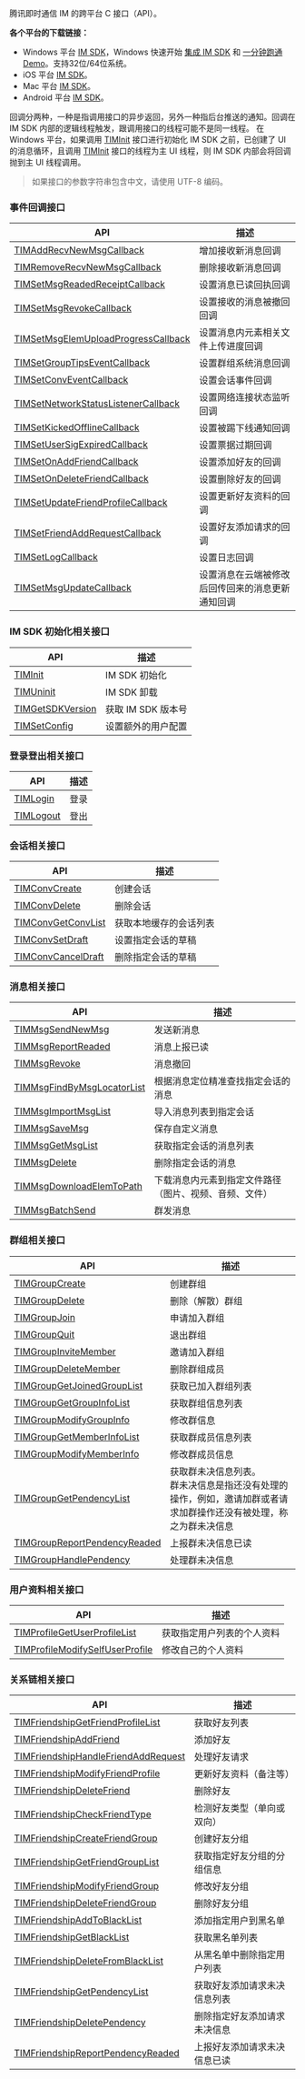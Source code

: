 腾讯即时通信 IM 的跨平台 C 接口（API）。

**各个平台的下载链接：**
- Windows 平台 [IM SDK](https://github.com/tencentyun/TIMSDK/tree/master/cross-platform/Windows)，Windows 快速开始 [集成 IM SDK](https://intl.cloud.tencent.com/document/product/1047/34310) 和 [一分钟跑通 Demo](https://intl.cloud.tencent.com/document/product/1047/34553)。支持32位/64位系统。
- iOS 平台 [IM SDK](https://github.com/tencentyun/TIMSDK/tree/master/cross-platform/iOS)。
- Mac 平台 [IM SDK](https://github.com/tencentyun/TIMSDK/tree/master/cross-platform/Mac)。
- Android 平台 [IM SDK](https://github.com/tencentyun/TIMSDK/tree/master/cross-platform/Android)。

回调分两种，一种是指调用接口的异步返回，另外一种指后台推送的通知。回调在 IM SDK 内部的逻辑线程触发，跟调用接口的线程可能不是同一线程。
在 Windows 平台，如果调用 [TIMInit](https://intl.cloud.tencent.com/document/product/1047/34388#timinit) 接口进行初始化 IM SDK 之前，已创建了 UI 的消息循环，且调用 [TIMInit](https://intl.cloud.tencent.com/document/product/1047/34388#timinit) 接口的线程为主 UI 线程，则 IM SDK 内部会将回调抛到主 UI 线程调用。

>如果接口的参数字符串包含中文，请使用 UTF-8 编码。



### 事件回调接口

| API | 描述 |
|-----|-----|
| [TIMAddRecvNewMsgCallback](https://intl.cloud.tencent.com/document/product/1047/34389#timaddrecvnewmsgcallback) | 增加接收新消息回调 |
| [TIMRemoveRecvNewMsgCallback](https://intl.cloud.tencent.com/document/product/1047/34389#timremoverecvnewmsgcallback) | 删除接收新消息回调 |
| [TIMSetMsgReadedReceiptCallback](https://intl.cloud.tencent.com/document/product/1047/34389#timsetmsgreadedreceiptcallback) | 设置消息已读回执回调 |
| [TIMSetMsgRevokeCallback](https://intl.cloud.tencent.com/document/product/1047/34389#timsetmsgrevokecallback) | 设置接收的消息被撤回回调 |
| [TIMSetMsgElemUploadProgressCallback](https://intl.cloud.tencent.com/document/product/1047/34389#timsetmsgelemuploadprogresscallback) | 设置消息内元素相关文件上传进度回调 |
| [TIMSetGroupTipsEventCallback](https://intl.cloud.tencent.com/document/product/1047/34389#timsetgrouptipseventcallback) | 设置群组系统消息回调 |
| [TIMSetConvEventCallback](https://intl.cloud.tencent.com/document/product/1047/34389#timsetconveventcallback) | 设置会话事件回调 |
| [TIMSetNetworkStatusListenerCallback](https://intl.cloud.tencent.com/document/product/1047/34389#timsetnetworkstatuslistenercallback) | 设置网络连接状态监听回调 |
| [TIMSetKickedOfflineCallback](https://intl.cloud.tencent.com/document/product/1047/34389#timsetkickedofflinecallback) | 设置被踢下线通知回调 |
| [TIMSetUserSigExpiredCallback](https://intl.cloud.tencent.com/document/product/1047/34389#timsetusersigexpiredcallback) | 设置票据过期回调 |
| [TIMSetOnAddFriendCallback](https://intl.cloud.tencent.com/document/product/1047/34389#timsetonaddfriendcallback) | 设置添加好友的回调 |
| [TIMSetOnDeleteFriendCallback](https://intl.cloud.tencent.com/document/product/1047/34389#timsetondeletefriendcallback) | 设置删除好友的回调 |
| [TIMSetUpdateFriendProfileCallback](https://intl.cloud.tencent.com/document/product/1047/34389#timsetupdatefriendprofilecallback) | 设置更新好友资料的回调 |
| [TIMSetFriendAddRequestCallback](https://intl.cloud.tencent.com/document/product/1047/34389#timsetfriendaddrequestcallback) | 设置好友添加请求的回调 |
| [TIMSetLogCallback](https://intl.cloud.tencent.com/document/product/1047/34389#timsetlogcallback) | 设置日志回调 |
| [TIMSetMsgUpdateCallback](https://intl.cloud.tencent.com/document/product/1047/34389#timsetmsgupdatecallback) | 设置消息在云端被修改后回传回来的消息更新通知回调 |


### IM SDK 初始化相关接口

| API | 描述 |
|-----|-----|
| [TIMInit](https://intl.cloud.tencent.com/document/product/1047/34388#timinit) | IM SDK 初始化 |
| [TIMUninit](https://intl.cloud.tencent.com/document/product/1047/34388#timuninit) | IM SDK 卸载 |
| [TIMGetSDKVersion](https://intl.cloud.tencent.com/document/product/1047/34388#timgetsdkversion) | 获取 IM SDK 版本号 |
| [TIMSetConfig](https://intl.cloud.tencent.com/document/product/1047/34388#timsetconfig) | 设置额外的用户配置 |


### 登录登出相关接口

| API | 描述 |
|-----|-----|
| [TIMLogin](https://intl.cloud.tencent.com/document/product/1047/34390#timlogin) | 登录 |
| [TIMLogout](https://intl.cloud.tencent.com/document/product/1047/34390#timlogout) | 登出 |


### 会话相关接口

| API | 描述 |
|-----|-----|
| [TIMConvCreate](https://intl.cloud.tencent.com/document/product/1047/34557#timconvcreate) | 创建会话 |
| [TIMConvDelete](https://intl.cloud.tencent.com/document/product/1047/34557#timconvdelete) | 删除会话 |
| [TIMConvGetConvList](https://intl.cloud.tencent.com/document/product/1047/34557#timconvgetconvlist) | 获取本地缓存的会话列表 |
| [TIMConvSetDraft](https://intl.cloud.tencent.com/document/product/1047/34557#timconvsetdraft) | 设置指定会话的草稿 |
| [TIMConvCancelDraft](https://intl.cloud.tencent.com/document/product/1047/34557#timconvcanceldraft) | 删除指定会话的草稿 |


### 消息相关接口

| API | 描述 |
|-----|-----|
| [TIMMsgSendNewMsg](https://intl.cloud.tencent.com/document/product/1047/34391#timmsgsendnewmsg) | 发送新消息 |
| [TIMMsgReportReaded](https://intl.cloud.tencent.com/document/product/1047/34391#timmsgreportreaded) | 消息上报已读 |
| [TIMMsgRevoke](https://intl.cloud.tencent.com/document/product/1047/34391#timmsgrevoke) | 消息撤回 |
| [TIMMsgFindByMsgLocatorList](https://intl.cloud.tencent.com/document/product/1047/34391#timmsgfindbymsglocatorlist) | 根据消息定位精准查找指定会话的消息 |
| [TIMMsgImportMsgList](https://intl.cloud.tencent.com/document/product/1047/34391#timmsgimportmsglist) | 导入消息列表到指定会话 |
| [TIMMsgSaveMsg](https://intl.cloud.tencent.com/document/product/1047/34391#timmsgsavemsg) | 保存自定义消息 |
| [TIMMsgGetMsgList](https://intl.cloud.tencent.com/document/product/1047/34391#timmsggetmsglist) | 获取指定会话的消息列表 |
| [TIMMsgDelete](https://intl.cloud.tencent.com/document/product/1047/34391#timmsgdelete) | 删除指定会话的消息 |
| [TIMMsgDownloadElemToPath](https://intl.cloud.tencent.com/document/product/1047/34391#timmsgdownloadelemtopath) | 下载消息内元素到指定文件路径（图片、视频、音频、文件） |
| [TIMMsgBatchSend](https://intl.cloud.tencent.com/document/product/1047/34391#timmsgbatchsend) | 群发消息 |


### 群组相关接口

| API | 描述 |
|-----|-----|
| [TIMGroupCreate](https://intl.cloud.tencent.com/document/product/1047/34393#timgroupcreate) | 创建群组 |
| [TIMGroupDelete](https://intl.cloud.tencent.com/document/product/1047/34393#timgroupdelete) | 删除（解散）群组 |
| [TIMGroupJoin](https://intl.cloud.tencent.com/document/product/1047/34393#timgroupjoin) | 申请加入群组 |
| [TIMGroupQuit](https://intl.cloud.tencent.com/document/product/1047/34393#timgroupquit) | 退出群组 |
| [TIMGroupInviteMember](https://intl.cloud.tencent.com/document/product/1047/34393#timgroupinvitemember) | 邀请加入群组 |
| [TIMGroupDeleteMember](https://intl.cloud.tencent.com/document/product/1047/34393#timgroupdeletemember) | 删除群组成员 |
| [TIMGroupGetJoinedGroupList](https://intl.cloud.tencent.com/document/product/1047/34393#timgroupgetjoinedgrouplist) | 获取已加入群组列表 |
| [TIMGroupGetGroupInfoList](https://intl.cloud.tencent.com/document/product/1047/34393#timgroupgetgroupinfolist) | 获取群组信息列表 |
| [TIMGroupModifyGroupInfo](https://intl.cloud.tencent.com/document/product/1047/34393#timgroupmodifygroupinfo) | 修改群信息 |
| [TIMGroupGetMemberInfoList](https://intl.cloud.tencent.com/document/product/1047/34393#timgroupgetmemberinfolist) | 获取群成员信息列表 |
| [TIMGroupModifyMemberInfo](https://intl.cloud.tencent.com/document/product/1047/34393#timgroupmodifymemberinfo) | 修改群成员信息 |
| [TIMGroupGetPendencyList](https://intl.cloud.tencent.com/document/product/1047/34393#timgroupgetpendencylist) | 获取群未决信息列表。<br/>群未决信息是指还没有处理的操作，例如，邀请加群或者请求加群操作还没有被处理，称之为群未决信息 |
| [TIMGroupReportPendencyReaded](https://intl.cloud.tencent.com/document/product/1047/34393#timgroupreportpendencyreaded) | 上报群未决信息已读 |
| [TIMGroupHandlePendency](https://intl.cloud.tencent.com/document/product/1047/34393#timgrouphandlependency) | 处理群未决信息 |


### 用户资料相关接口

| API | 描述 |
|-----|-----|
| [TIMProfileGetUserProfileList](https://intl.cloud.tencent.com/document/product/1047/34558#timprofilegetuserprofilelist) | 获取指定用户列表的个人资料 |
| [TIMProfileModifySelfUserProfile](https://intl.cloud.tencent.com/document/product/1047/34558#timprofilemodifyselfuserprofile) | 修改自己的个人资料 |


### 关系链相关接口

| API | 描述 |
|-----|-----|
| [TIMFriendshipGetFriendProfileList](https://intl.cloud.tencent.com/document/product/1047/34559#timfriendshipgetfriendprofilelist) | 获取好友列表 |
| [TIMFriendshipAddFriend](https://intl.cloud.tencent.com/document/product/1047/34559#timfriendshipaddfriend) | 添加好友 |
| [TIMFriendshipHandleFriendAddRequest](https://intl.cloud.tencent.com/document/product/1047/34559#timfriendshiphandlefriendaddrequest) | 处理好友请求 |
| [TIMFriendshipModifyFriendProfile](https://intl.cloud.tencent.com/document/product/1047/34559#timfriendshipmodifyfriendprofile) | 更新好友资料（备注等） |
| [TIMFriendshipDeleteFriend](https://intl.cloud.tencent.com/document/product/1047/34559#timfriendshipdeletefriend) | 删除好友 |
| [TIMFriendshipCheckFriendType](https://intl.cloud.tencent.com/document/product/1047/34559#timfriendshipcheckfriendtype) | 检测好友类型（单向或双向） |
| [TIMFriendshipCreateFriendGroup](https://intl.cloud.tencent.com/document/product/1047/34559#timfriendshipcreatefriendgroup) | 创建好友分组 |
| [TIMFriendshipGetFriendGroupList](https://intl.cloud.tencent.com/document/product/1047/34559#timfriendshipgetfriendgrouplist) | 获取指定好友分组的分组信息 |
| [TIMFriendshipModifyFriendGroup](https://intl.cloud.tencent.com/document/product/1047/34559#timfriendshipmodifyfriendgroup) | 修改好友分组 |
| [TIMFriendshipDeleteFriendGroup](https://intl.cloud.tencent.com/document/product/1047/34559#timfriendshipdeletefriendgroup) | 删除好友分组 |
| [TIMFriendshipAddToBlackList](https://intl.cloud.tencent.com/document/product/1047/34559#timfriendshipaddtoblacklist) | 添加指定用户到黑名单 |
| [TIMFriendshipGetBlackList](https://intl.cloud.tencent.com/document/product/1047/34559#timfriendshipgetblacklist) | 获取黑名单列表 |
| [TIMFriendshipDeleteFromBlackList](https://intl.cloud.tencent.com/document/product/1047/34559#timfriendshipdeletefromblacklist) | 从黑名单中删除指定用户列表 |
| [TIMFriendshipGetPendencyList](https://intl.cloud.tencent.com/document/product/1047/34559#timfriendshipgetpendencylist) | 获取好友添加请求未决信息列表 |
| [TIMFriendshipDeletePendency](https://intl.cloud.tencent.com/document/product/1047/34559#timfriendshipdeletependency) | 删除指定好友添加请求未决信息 |
| [TIMFriendshipReportPendencyReaded](https://intl.cloud.tencent.com/document/product/1047/34559#timfriendshipreportpendencyreaded) | 上报好友添加请求未决信息已读 |


